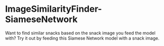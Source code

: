 # ImageSimilarityFinder-SiameseNetwork
Want to find similar snacks based on the snack image you feed the model with? Try it out by feeding this Siamese Network model with a snack image.
